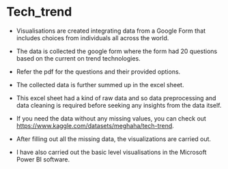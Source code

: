 # Tech_trend
* Visualisations are created integrating data from a Google Form that includes choices from individuals all across the world.

* The data is collected the google form where the form had 20 questions based on the current on trend technologies.
* Refer the pdf for the questions and their provided options.

* The collected data is further summed up in the excel sheet.

* This excel sheet had a kind of raw data and so data preprocessing and data cleaning is required before seeking any insights from the data itself.

* If you need the data without any missing values, you can check out https://www.kaggle.com/datasets/meghaha/tech-trend.

* After filling out all the missing data, the visualizations are carried out. 

* I have also carried out the basic level visualisations in the Microsoft Power BI software.
